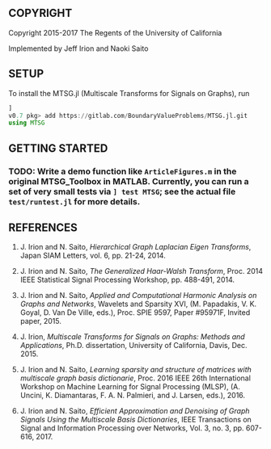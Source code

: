 ## COPYRIGHT

Copyright 2015-2017 The Regents of the University of California

Implemented by Jeff Irion and Naoki Saito


## SETUP

To install the MTSG.jl (Multiscale Transforms for Signals on Graphs), run
```julia
]
v0.7 pkg> add https://gitlab.com/BoundaryValueProblems/MTSG.jl.git
using MTSG
```

## GETTING STARTED

### TODO: Write a demo function like `ArticleFigures.m` in the original MTSG_Toolbox in MATLAB. Currently, you can run a set of very small tests via ```] test MTSG```; see the actual file ```test/runtest.jl``` for more details.

## REFERENCES

1. J. Irion and N. Saito, *Hierarchical Graph Laplacian Eigen Transforms*, 
Japan SIAM Letters, vol. 6, pp. 21-24, 2014.

2. J. Irion and N. Saito, *The Generalized Haar-Walsh Transform*, Proc. 2014
IEEE Statistical Signal Processing Workshop, pp. 488-491, 2014.

3. J. Irion and N. Saito, *Applied and Computational Harmonic Analysis on 
Graphs and Networks*, Wavelets and Sparsity XVI, (M. Papadakis, V. K. Goyal, D.
Van De Ville, eds.), Proc. SPIE 9597, Paper #95971F, Invited paper, 2015.

4. J. Irion, *Multiscale Transforms for Signals on Graphs: Methods and Applications*, Ph.D. dissertation, University of California, Davis, Dec. 2015.

5. J. Irion and N. Saito, *Learning sparsity and structure of matrices with multiscale graph basis dictionarie*, Proc. 2016 IEEE 26th International Workshop on Machine Learning for Signal Processing (MLSP), (A. Uncini, K. Diamantaras, F. A. N. Palmieri, and J. Larsen, eds.), 2016.

6. J. Irion and N. Saito, *Efficient Approximation and Denoising of Graph Signals Using the Multiscale Basis Dictionaries*, IEEE Transactions on Signal and Information Processing over Networks, Vol. 3, no. 3, pp. 607-616, 2017.
